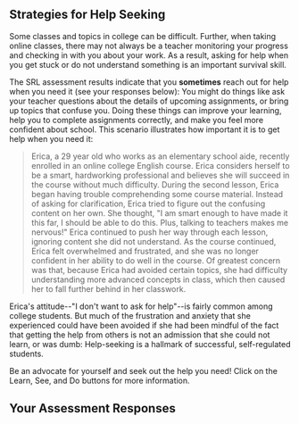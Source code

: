 ## Strategies for Help Seeking

Some classes and topics in college can be difficult. Further, when taking online classes, there may not always be a teacher monitoring your progress and checking in with you about your work. As a result, asking for help when you get stuck or do not understand something is an important survival skill. 

The SRL assessment results indicate that you **sometimes** reach out for help when you need it (see your responses below): You might do things like ask your teacher questions about the details of upcoming assignments, or bring up topics that confuse you. Doing these things can improve your learning, help you to complete assignments correctly, and make you feel more confident about school. This scenario illustrates how important it is to get help when you need it:

> Erica, a 29 year old who works as an elementary school aide, recently enrolled in an online college English course. Erica considers herself to be a smart, hardworking professional and believes she will succeed in the course without much difficulty. During the second lesson, Erica began having trouble comprehending some course material. Instead of asking for clarification, Erica tried to figure out the confusing content on her own. She thought, "I am smart enough to have made it this far, I should be able to do this. Plus, talking to teachers makes me nervous!" Erica continued to push her way through each lesson, ignoring content she did not understand. As the course continued, Erica felt overwhelmed and frustrated, and she was no longer confident in her ability to do well in the course. Of greatest concern was that, because Erica had avoided certain topics, she had difficulty understanding more advanced concepts in class, which then caused her to fall further behind in her classwork.

Erica's attitude--"I don't want to ask for help"--is fairly common among college students. But much of the frustration and anxiety that she experienced could have been avoided if she had been mindful of the fact that getting the help from others is not an admission that she could not learn, or was dumb: Help-seeking is a hallmark of successful, self-regulated students. 

Be an advocate for yourself and seek out the help you need! Click on the Learn, See, and Do buttons for more information.

## Your Assessment Responses
